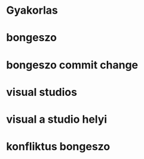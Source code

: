 # Gyakorlas
# bongeszo
# bongeszo commit change
# visual studios
# visual a studio helyi
# konfliktus bongeszo
